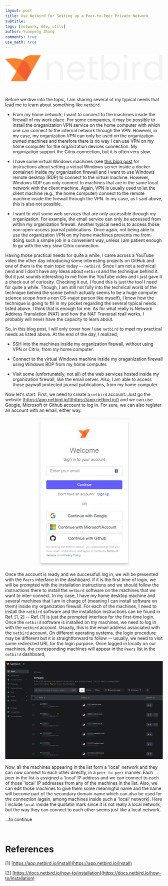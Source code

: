 ```yaml
---
layout: post
title: Use Netbird for Setting up a Peer-to-Peer Private Network
subtitle:
tags: [network, dev, utils]
author: Yuanpeng Zhang
comments: true
use_math: true
---
```


<p align='center'>
<img src="/assets/img/posts/netbird-full.bc0e7c3f.svg"
   style="border:none;"
   width="600"
   alt="nb"
   title="nb" />
</p>

<br />

Before we dive into the topic, I am sharing several of my typical needs that lead me to learn about something like `netbird`.

- From my home network, I want to connect to the machines inside the firewall of my work place. For some companies, it may be possible to install the oraganization VPN service on the home computer with which one can connect to the internal network through the VPN. However, in my case, my organization VPN can only be used on the organization-owned machines and therefore there is no way I can use VPN on my home computer for the organization devices connection. My organization support the Citrix connection, but it is often very slow.

- I have some virtual Windows machines (see [this blog post](https://iris2020.net/2025-06-14-windows_in_docker/) for instructions about setting a virtual Windows server inside a docker container) inside my organization firewall and I want to use Windows remote desktop (RDP) to connect to the virtual machine. However, Windows RDP can only connect to machines that are in the same local network with the client machine. Again, VPN is usually used to let the client machine (e.g., the home computer) connect to the remote machine inside the firewall through the VPN. In my case, as I said above, this is also not possible.

- I want to visit some web services that are only accessible through my organization. For example, the email service can only be accessed from within my organization firewall. Another typical need is to access those non-open-access journal publications. Once again, not being able to use the organization VPN on my home machines prevents me from doing such a simple job in a convenient way, unless I am patient enough to go with the very slow Citrix connection.

Having those practical needs for quite a while, I came across a YouTube video the other day introducing some interesting projects on GitHub and one of them is the main topic today -- `netbird`. Since I am not a technical nerd and I don't have any ideas about `netbird` and the technique behind it. But it just sounds interesting to me from the YouTube video and I just gave it a check out of curiosity. Checking it out, I found this is just the tool I need for quite a while. Though, I am still not fully into the technical world of the technique behind the scene (which actually seems to be a huge computer science scope from a non CS-major person like myself), I know how the technique is going to fill in my pocket regarding the several typical needs listed above. I think that is enough for me. As for what really is Network Address Translation (NAT) and how the NAT Traversal reall works, I probably will never have the capacity to learn about.

So, in this blog post, I will only cover how I use `netbird` to meet my practical needs as listed above. At the end of the day, I realized,

- SSH into the machines inside my organization firewall, without using VPN or Citrix, from my home computer.

- Connect to the virtual Windows machine inside my oraganization firewall using Windows RDP from my home computer.

- Visit some (unfortunately, not all) of the web services hosted inside my organization firewall, like the email server. Also, I am able to access those paywall protected journal publications, from my home computer.

Now let's start. First, we need to create a `netbird` account. Just go the website [https://app.netbird.io/](https://app.netbird.io/) and we can use Google, Microsoft or Github account to log in. For sure, we can also register an account with an email, either way.

<p align='center'>
<img src="/assets/img/posts/nb_login.png"
   style="border:none;"
   width="300"
   alt="nb_login"
   title="nb_login" />
</p>

Once the account is ready and we successfull log in, we will be presented with the `Peers` interface in the dashboard. If it is the first time of login, we will be prompted with the installation instructions and we should follow the instructions there to install the `netbird` software on the machines that we want to inter-connect. In my case, I have my home desktop machine and several machines that I am in charge of (meaning I can install software on them) inside my organization firewall. For each of the machines, I need to install the `netbird` software and the installation instructions can be found in Ref. [1, 2] -- Ref. [1] is just the prompted interface for the first-time login. Once the `netbird` software is installed on my machines, we need to log in with the `netbird` account. Usually, this is the email address associated with the `netbird` account. On different operating systems, the login procedure may be different but it is straightforward to follow -- usually, we need to visit some redirected URL for the login purpose. Once logged in locally on our machines, the corresponding machines will appear in the `Peers` list in the `netbird` dashboard,

<p align='center'>
<img src="/assets/img/posts/nb_peers.png"
   style="border:none;"
   width="800"
   alt="nb_peers"
   title="nb_peers" />
</p>

Now, all the machines appearing in the list form a 'local' network and they can now connect to each other directly, in a `peer-to-peer` manner. Each peer in the list is assigned a 'local' IP address and we can connect to each of those 'local' IP addresses from any of the machines in the list. Also, we can edit those machines to give them some meaningful name and the name will become part of the secondary domain name which can also be used for the connection (again, among machines inside such a 'local' network). Here I include `local` inside the quotatin mark since it is not really a local network, but the way they can connect to each other seems just like a local network.

...to continue

<br />

References
===

[1] [https://app.netbird.io/install](https://app.netbird.io/install)

[2] [https://docs.netbird.io/how-to/installation](https://docs.netbird.io/how-to/installation)